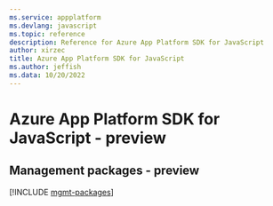 ```yaml
---
ms.service: appplatform
ms.devlang: javascript
ms.topic: reference
description: Reference for Azure App Platform SDK for JavaScript
author: xirzec
title: Azure App Platform SDK for JavaScript
ms.author: jeffish
ms.data: 10/20/2022
---
```

# Azure App Platform SDK for JavaScript - preview

## Management packages - preview
[!INCLUDE [mgmt-packages](app-platform-mgmt-index.md)]